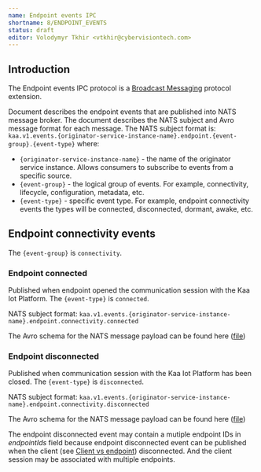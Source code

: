 ```yaml
---
name: Endpoint events IPC
shortname: 8/ENDPOINT_EVENTS
status: draft
editor: Volodymyr Tkhir <vtkhir@cybervisiontech.com>
---
```


## Introduction

The Endpoint events IPC protocol is a [Broadcast Messaging](/0003-messaging-ipc/README.md#broadcast-messaging) protocol extension.

Document describes the endpoint events that are published into NATS message broker. The document describes the NATS subject and Avro message format for each message.
The NATS subject format is:
  `kaa.v1.events.{originator-service-instance-name}.endpoint.{event-group}.{event-type}`
  where:
  - `{originator-service-instance-name}` - the name of the originator service instance. Allows consumers to subscribe to events from a specific source.
  - `{event-group}` - the logical group of events. For example, connectivity, lifecycle, configuration, metadata, etc.
  - `{event-type}` - specific event type. For example, endpoint connectivity events the types will be connected, disconnected, dormant, awake, etc.

## Endpoint connectivity events
The `{event-group}` is `connectivity`.
### Endpoint connected
Published when endpoint opened the communication session with the Kaa Iot Platform.
The `{event-type}` is `connected`.

NATS subject format:
`kaa.v1.events.{originator-service-instance-name}.endpoint.connectivity.connected`

The Avro schema for the NATS message payload can be found here ([file](./connected.avsc))
### Endpoint disconnected
Published when communication session with the Kaa Iot Platform has been closed.
The `{event-type}` is `disconnected`.

NATS subject format:
`kaa.v1.events.{originator-service-instance-name}.endpoint.connectivity.disconnected`

The Avro schema for the NATS message payload can be found here ([file](./disconnected.avsc))

The endpoint disconnected event may contain a mutiple endpoint IDs in _endpointIds_ field because endpoint disconnected event can be published when the client (see [Client vs endpoint](/0001-kaa-protocol#client-vs-endpoint)) disconnected. And the client session may be associated with multiple endpoints.

